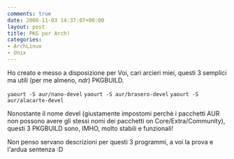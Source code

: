 ```yaml
---
comments: true
date: 2008-11-03 14:37:07+00:00
layout: post
title: PKG per Arch!
categories:
- ArchLinux
- Unix
---
```


Ho creato e messo a disposizione per Voi, cari arcieri miei, questi 3 semplici ma utili (per me almeno, _ndr_) PKGBUILD.





`yaourt -S aur/nano-devel`
`yaourt -S aur/brasero-devel`
`yaourt -S aur/alacarte-devel`


Nonostante il nome devel (giustamente impostomi perchè i pacchetti AUR non possono avere gli stessi nomi dei pacchetti on Core/Extra/Community), questi 3 PKGBUILD sono, IMHO, molto stabili e funzionali!




Non penso servano descrizioni per questi 3 programmi, a voi la prova e l'ardua sentenza :D
